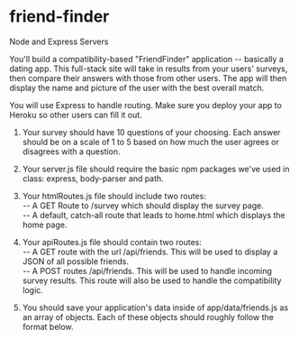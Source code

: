 # friend-finder
Node and Express Servers


You'll build a compatibility-based "FriendFinder" application -- basically a dating app. This full-stack site will take in results from your users' surveys, then compare their answers with those from other users. The app will then display the name and picture of the user with the best overall match. 

You will use Express to handle routing. Make sure you deploy your app to Heroku so other users can fill it out.

1. Your survey should have 10 questions of your choosing. Each answer should be on a scale of 1 to 5 based on how much the user agrees or disagrees with a question.
2. Your server.js file should require the basic npm packages we've used in class: express, body-parser and path.
3. Your htmlRoutes.js file should include two routes: <br>
-- A GET Route to /survey which should display the survey page.<br>
-- A default, catch-all route that leads to home.html which displays the home page. 


1. Your apiRoutes.js file should contain two routes:<br>
-- A GET route with the url /api/friends. This will be used to display a JSON of all possible friends.<br>
-- A POST routes /api/friends. This will be used to handle incoming survey results. This route will also be used to handle the compatibility logic. 


1. You should save your application's data inside of app/data/friends.js as an array of objects. Each of these objects should roughly follow the format below.
